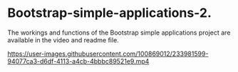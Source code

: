 # Bootstrap-simple-applications-2.
The workings and functions of the Bootstrap simple applications project are available in the video and readme file.



https://user-images.githubusercontent.com/100869012/233981599-94077ca3-d6df-4113-a4cb-4bbbc89521e9.mp4

